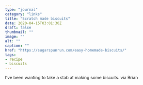 ```yaml
---
type: "journal"
category: "links"
title: "Scratch made biscuits"
date: 2020-04-15T03:01:30Z
draft: false
thumbnail: ""
image: ""
alt: ""
caption: ""
href: "https://sugarspunrun.com/easy-homemade-biscuits/"
tags:
- recipe
- biscuits
---
```


I’ve been wanting to take a stab at making some biscuits. via Brian
